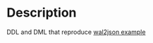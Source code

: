 # Description

DDL and DML that reproduce [wal2json example](https://github.com/eulerto/wal2json/blob/master/README.md)
